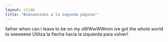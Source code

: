 ```yaml
---
layout: slide
title: "Bienvenidos a la segunda página!"
---
```

father when can i leave to be on my oWWwWWnnn ive got the whole world to seeeeeee
Utiliza la flecha hacia la izquierda para volver!
